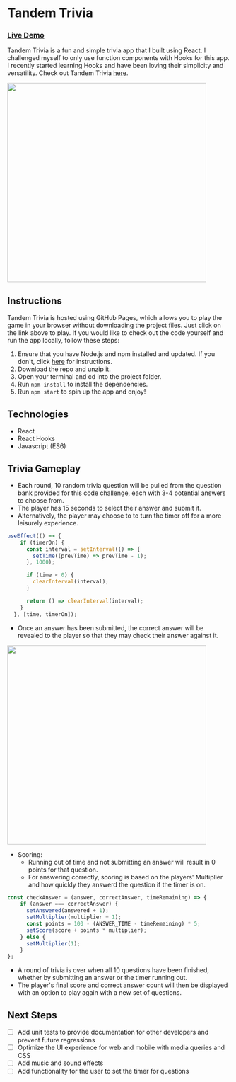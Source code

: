 # Tandem Trivia 
### [Live Demo](https://gordybullen.github.io/tandem-trivia/)
Tandem Trivia is a fun and simple trivia app that I built using React. I challenged myself to only use function components with Hooks for this app. I recently started learning Hooks and have been loving their simplicity and versatility. Check out Tandem Trivia [here](https://gordybullen.github.io/tandem-trivia/).

<img src="https://soundup-seeds.s3-us-west-1.amazonaws.com/tandem_trivia_menu.png" width=450 />

## Instructions
Tandem Trivia is hosted using GitHub Pages, which allows you to play the game in your browser without downloading the project files. Just click on the link above to play. 
If you would like to check out the code yourself and run the app locally, follow these steps:
1. Ensure that you have Node.js and npm installed and updated. If you don't, click [here](https://www.npmjs.com/get-npm) for instructions.
2. Download the repo and unzip it.
3. Open your terminal and cd into the project folder.
4. Run ```npm install``` to install the dependencies.
5. Run ```npm start``` to spin up the app and enjoy!

## Technologies
- React
- React Hooks
- Javascript (ES6)

## Trivia Gameplay
- Each round, 10 random trivia question will be pulled from the question bank provided for this code challenge, each with 3-4 potential answers to choose from.
- The player has 15 seconds to select their answer and submit it.
- Alternatively, the player may choose to to turn the timer off for a more leisurely experience.

``` javascript
useEffect(() => {
    if (timerOn) {
      const interval = setInterval(() => {
        setTime((prevTime) => prevTime - 1);
      }, 1000);

      if (time < 0) {
        clearInterval(interval);
      }

      return () => clearInterval(interval);
    }
  }, [time, timerOn]);
```

- Once an answer has been submitted, the correct answer will be revealed to the player so that they may check their answer against it.

<img src="https://media.giphy.com/media/OewJCJDiXcVQ2ICKZR/giphy.gif" width="450"/>

- Scoring: 
  - Running out of time and not submitting an answer will result in 0 points for that question.
  - For answering correctly, scoring is based on the players' Multiplier and how quickly they answerd the question if the timer is on.
  
``` javascript
const checkAnswer = (answer, correctAnswer, timeRemaining) => {
    if (answer === correctAnswer) {
      setAnswered(answered + 1);
      setMultiplier(multiplier + 1);
      const points = 100 - (ANSWER_TIME - timeRemaining) * 5;
      setScore(score + points * multiplier);
    } else {
      setMultiplier(1);
    }
};
```

 - A round of trivia is over when all 10 questions have been finished, whether by submitting an answer or the timer running out.
  - The player's final score and correct answer count will then be displayed with an option to play again with a new set of questions.

## Next Steps
- [ ] Add unit tests to provide documentation for other developers and prevent future regressions
- [ ] Optimize the UI experience for web and mobile with media queries and CSS
- [ ] Add music and sound effects
- [ ] Add functionality for the user to set the timer for questions
